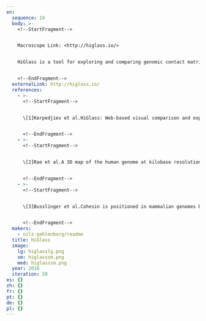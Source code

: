 ```yaml
---
en:
  sequence: 14
  body: >-
    <!--StartFragment-->


    Macroscope Link: <http://higlass.io/>


    HiGlass is a tool for exploring and comparing genomic contact matrices and tracks. Take a look at some examples or head over to the docs to learn how HiGlass can be used and configured. To load private data, HiGlass can be run locally within a docker container.


    <!--EndFragment-->
  externalLink: http://higlass.io/
  references:
    - >-
      <!--StartFragment-->


      \[1]Kerpedjiev et al.HiGlass: Web-based visual comparison and exploration of genome interaction maps.Genome Biology, 19:125 (2018).


      <!--EndFragment-->
    - >-
      <!--StartFragment-->


      \[2]Rao et al.A 3D map of the human genome at kilobase resolution reveals principles of chromatin looping.Cell 159.7 (2014): 1665-1680.


      <!--EndFragment-->
    - >-
      <!--StartFragment-->


      \[3]Busslinger et al.Cohesin is positioned in mammalian genomes by transcription, CTCF and Wapl.Nature 544.7651 (2017): 503-507.


      <!--EndFragment-->
  makers:
    - nils-gehlenborg/readme
  title: HiGlass
  image:
    lg: higlasslg.png
    sm: higlasssm.png
    med: higlasssm.png
  year: 2018
  iteration: 20
es: {}
zh: {}
fr: {}
pt: {}
de: {}
pl: {}
---
```


